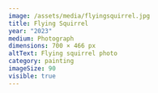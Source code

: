 ```yaml
---
image: /assets/media/flyingsquirrel.jpg
title: Flying Squirrel
year: "2023"
medium: Photograph
dimensions: 700 × 466 px
altText: Flying squirrel photo
category: painting
imageSize: 90
visible: true
---
```

